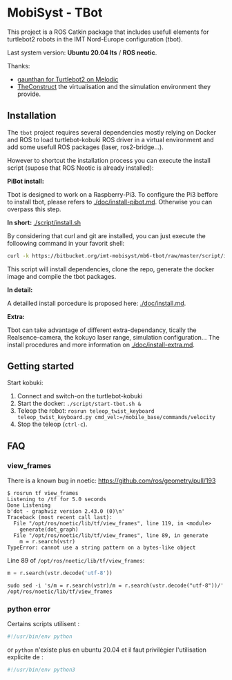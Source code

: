 # MobiSyst - TBot

This project is a ROS Catkin package that includes usefull elements for turtlebot2 robots in the IMT Nord-Europe configuration (tbot).

Last system version: **Ubuntu 20.04 lts** / **ROS neotic**.

Thanks:

- [gaunthan for Turtlebot2 on Melodic](https://github.com/gaunthan/Turtlebot2-On-Melodic)
- [TheConstruct](https://www.theconstructsim.com/) the virtualisation and the simulation environment they provide.


## Installation

The `tbot` project requires several dependencies mostly relying on Docker and ROS to load turtlebot-kobuki ROS driver in a virtual environment and add some usefull ROS packages (laser, ros2-bridge...). 

However to shortcut the installation process you can execute the install script (supose that ROS Neotic is already installed): 


**PiBot install:** 

Tbot is designed to work on a Raspberry-Pi3. To configure the Pi3 beffore to install tbot,
please refers to [./doc/install-pibot.md](install-pibot.md).
Otherwise you can overpass this step.

**In short:** [./script/install.sh](install.sh)

By considering that curl and git are installed, you can just execute the folloowing command in your favorit shell:

```sh
curl -k https://bitbucket.org/imt-mobisyst/mb6-tbot/raw/master/script/install.sh | bash
```

This script will install dependencies, clone the repo, generate the docker image and compile the tbot packages.

**In detail:** 

A detailled install porcedure is proposed here: [./doc/install.md](install.md).

**Extra:** 

Tbot can take advantage of different extra-dependancy, tically the Realsence-camera, the kokuyo laser range, simulation configuration...
The install procedures and more information on [./doc/install-extra.md](install-extra.md).

## Getting started

Start kobuki: 

1. Connect and switch-on the turtlebot-kobuki
2. Start the docker: `./script/start-tbot.sh &`
3. Teleop the robot: `rosrun teleop_twist_keyboard teleop_twist_keyboard.py cmd_vel:=/mobile_base/commands/velocity`
4. Stop the teleop (`ctrl-c`).


## FAQ

### view_frames

There is a known bug in noetic: https://github.com/ros/geometry/pull/193

```
$ rosrun tf view_frames
Listening to /tf for 5.0 seconds
Done Listening
b'dot - graphviz version 2.43.0 (0)\n'
Traceback (most recent call last):
  File "/opt/ros/noetic/lib/tf/view_frames", line 119, in <module>
    generate(dot_graph)
  File "/opt/ros/noetic/lib/tf/view_frames", line 89, in generate
    m = r.search(vstr)
TypeError: cannot use a string pattern on a bytes-like object
```

Line 89 of `/opt/ros/noetic/lib/tf/view_frames`:

```python
m = r.search(vstr.decode('utf-8'))
```

```
sudo sed -i 's/m = r.search(vstr)/m = r.search(vstr.decode("utf-8"))/' /opt/ros/noetic/lib/tf/view_frames
```

### python error

Certains scripts utilisent :

```python
#!/usr/bin/env python
```

or `python` n'existe plus en ubuntu 20.04 et il faut privilégier l'utilisation explicite de :

```python
#!/usr/bin/env python3
```
